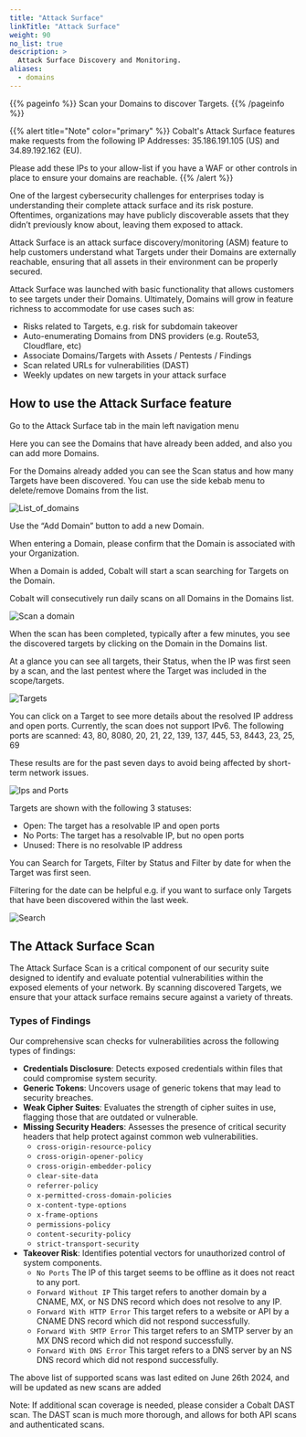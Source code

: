 ```yaml
---
title: "Attack Surface"
linkTitle: "Attack Surface"
weight: 90
no_list: true
description: >
  Attack Surface Discovery and Monitoring.
aliases:
  - domains
---
```


{{% pageinfo %}}
Scan your Domains to discover Targets.
{{% /pageinfo %}}

{{% alert title="Note" color="primary" %}} Cobalt's Attack Surface features make requests from the following IP Addresses: 35.186.191.105 (US) and 34.89.192.162 (EU).

Please add these IPs to your allow-list if you have a WAF or other controls in place to ensure your domains are reachable.
{{% /alert %}}

One of the largest cybersecurity challenges for enterprises today is understanding their complete attack surface and its risk posture. Oftentimes, organizations may have publicly discoverable assets that they didn’t previously know about, leaving them exposed to attack.

Attack Surface is an attack surface discovery/monitoring (ASM) feature to help customers understand what Targets under their Domains are externally reachable, ensuring that all assets in their environment can be properly secured.

Attack Surface was launched with basic functionality that allows customers to see targets under their Domains. Ultimately, Domains will grow in feature richness to accommodate for use cases such as:

- Risks related to Targets, e.g. risk for subdomain takeover
- Auto-enumerating Domains from DNS providers (e.g. Route53, Cloudflare, etc)
- Associate Domains/Targets with Assets / Pentests / Findings
- Scan related URLs for vulnerabilities (DAST)
- Weekly updates on new targets in your attack surface

## How to use the Attack Surface feature

Go to the Attack Surface tab in the main left navigation menu

Here you can see the Domains that have already been added, and also you can add more Domains.

For the Domains already added you can see the Scan status and how many Targets have been discovered. You can use the side kebab menu to delete/remove Domains from the list.

![List_of_domains](/deepdive/listofdomains.png "List_of_domains")

Use the “Add Domain” button to add a new Domain.

When entering a Domain, please confirm that the Domain is associated with your Organization.

When a Domain is added, Cobalt will start a scan searching for Targets on the Domain.

Cobalt will consecutively run daily scans on all Domains in the Domains list.

![Scan a domain](/deepdive/scanadomain.png "Scan a Domain")

When the scan has been completed, typically after a few minutes, you see the discovered targets by clicking on the Domain in the Domains list.

At a glance you can see all targets, their Status, when the IP was first seen by a scan, and the last pentest where the Target was included in the scope/targets.

![Targets](/deepdive/targets.png "List of Targets")

You can click on a Target to see more details about the resolved IP address and open ports. Currently, the scan does not support IPv6. The following ports are scanned: 43, 80, 8080, 20, 21, 22, 139, 137, 445, 53, 8443, 23, 25, 69

These results are for the past seven days to avoid being affected by short-term network issues.

![Ips and Ports](/deepdive/ipsandports.png "IPs and Ports")

Targets are shown with the following 3 statuses:

- Open: The target has a resolvable IP and open ports
- No Ports: The target has a resolvable IP, but no open ports
- Unused: There is no resolvable IP address

You can Search for Targets, Filter by Status and Filter by date for when the Target was first seen.

Filtering for the date can be helpful e.g. if you want to surface only Targets that have been discovered within the last week.

![Search](/deepdive/search.png "Search")

## The Attack Surface Scan

The Attack Surface Scan is a critical component of our security suite designed to identify and evaluate potential vulnerabilities within the exposed elements of your network. By scanning discovered Targets, we ensure that your attack surface remains secure against a variety of threats.

### Types of Findings

Our comprehensive scan checks for vulnerabilities across the following types of findings:

- **Credentials Disclosure**: Detects exposed credentials within files that could compromise system security.
- **Generic Tokens**: Uncovers usage of generic tokens that may lead to security breaches.
- **Weak Cipher Suites**: Evaluates the strength of cipher suites in use, flagging those that are outdated or vulnerable.
- **Missing Security Headers**: Assesses the presence of critical security headers that help protect against common web vulnerabilities.
  - `cross-origin-resource-policy`
  - `cross-origin-opener-policy`
  - `cross-origin-embedder-policy`
  - `clear-site-data`
  - `referrer-policy`
  - `x-permitted-cross-domain-policies`
  - `x-content-type-options`
  - `x-frame-options`
  - `permissions-policy`
  - `content-security-policy`
  - `strict-transport-security`
- **Takeover Risk**: Identifies potential vectors for unauthorized control of system components.
  - `No Ports` The IP of this target seems to be offline as it does not react to any port.
  - `Forward Without IP` This target refers to another domain by a CNAME, MX, or NS DNS record which does not resolve to any IP.
  - `Forward With HTTP Error` This target refers to a website or API by a CNAME DNS record which did not respond successfully.
  - `Forward With SMTP Error` This target refers to an SMTP server by an MX DNS record which did not respond successfully.
  - `Forward With DNS Error` This target refers to a DNS server by an NS DNS record which did not respond successfully.

The above list of supported scans was last edited on June 26th 2024, and will be updated as new scans are added

Note: If additional scan coverage is needed, please consider a Cobalt DAST scan. The DAST scan is much more thorough, and allows for both API scans and authenticated scans.
